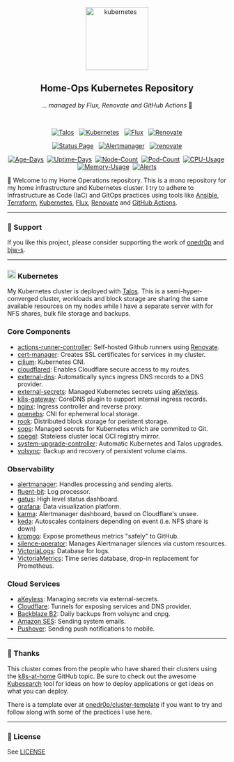 <div align="center">

<img src="https://avatars.githubusercontent.com/u/61287648?s=200&v=4" align="center" width="144px" height="144px" alt="kubernetes"/>

## Home-Ops Kubernetes Repository

_... managed by Flux, Renovate and GitHub Actions_ :robot:

</div>

<br/>

<div align="center">

[![Talos](https://img.shields.io/endpoint?url=https%3A%2F%2Fkromgo.t0m.co%2Ftalos_version&style=for-the-badge&logo=talos&logoColor=white&color=blue)](https://talos.dev  "Talos OS")&nbsp;&nbsp;
[![Kubernetes](https://img.shields.io/endpoint?url=https%3A%2F%2Fkromgo.t0m.co%2Fkubernetes_version&style=for-the-badge&logo=kubernetes&logoColor=white&color=blue&label=k8s)](https://kubernetes.io)&nbsp;&nbsp;
[![Flux](https://img.shields.io/endpoint?url=https%3A%2F%2Fkromgo.t0m.co%2Fflux_version&style=for-the-badge&logo=flux&logoColor=white&color=blue&label=Flux)](https://fluxcd.io)&nbsp;&nbsp;
[![Renovate](https://img.shields.io/github/actions/workflow/status/tscibilia/home-ops/renovate.yaml?branch=main&label=&logo=renovatebot&style=for-the-badge&color=blue)](https://github.com/tscibilia/home-ops/actions/workflows/renovate.yaml)

</div>


<div align="center">

[![Status Page](https://img.shields.io/endpoint?url=https%3A%2F%2Fhealthchecks.io%2Fbadge%2F47d5c08e-21a9-41f1-b7fd-48092e%2FpXy582uA-2.shields&style=for-the-badge&logo=statuspage&logoColor=white&label=Status%20Page)](https://status.t0m.co)&nbsp;&nbsp;
[![Alertmanager](https://img.shields.io/endpoint?url=https%3A%2F%2Fhealthchecks.io%2Fb%2F2%2Fd1cd3b92-cf69-4144-b5f2-9d044e983cff.shields&style=for-the-badge&logo=prometheus&logoColor=white&label=Alertmanager)](https://status.t0m.co)&nbsp;&nbsp;
[![renovate](https://img.shields.io/badge/renovate-enabled-brightgreen?style=for-the-badge&logo=renovatebot&logoColor=white)](https://github.com/renovatebot/renovate)

</div>

<div align="center">

[![Age-Days](https://img.shields.io/endpoint?url=https%3A%2F%2Fkromgo.t0m.co%2Fquery%3Fformat%3Dendpoint%26metric%3Dcluster_age_days&style=flat-square&label=Age)](https://github.com/kashalls/kromgo/)&nbsp;
[![Uptime-Days](https://img.shields.io/endpoint?url=https%3A%2F%2Fkromgo.t0m.co%2Fquery%3Fformat%3Dendpoint%26metric%3Dcluster_uptime_days&style=flat-square&label=Uptime)](https://github.com/kashalls/kromgo/)&nbsp;
[![Node-Count](https://img.shields.io/endpoint?url=https%3A%2F%2Fkromgo.t0m.co%2Fquery%3Fformat%3Dendpoint%26metric%3Dcluster_node_count&style=flat-square&label=Nodes)](https://github.com/kashalls/kromgo/)&nbsp;
[![Pod-Count](https://img.shields.io/endpoint?url=https%3A%2F%2Fkromgo.t0m.co%2Fquery%3Fformat%3Dendpoint%26metric%3Dcluster_pod_count&style=flat-square&label=Pods)](https://github.com/kashalls/kromgo/)&nbsp;
[![CPU-Usage](https://img.shields.io/endpoint?url=https%3A%2F%2Fkromgo.t0m.co%2Fquery%3Fformat%3Dendpoint%26metric%3Dcluster_cpu_usage&style=flat-square&label=CPU)](https://github.com/kashalls/kromgo/)&nbsp;
[![Memory-Usage](https://img.shields.io/endpoint?url=https%3A%2F%2Fkromgo.t0m.co%2Fquery%3Fformat%3Dendpoint%26metric%3Dcluster_memory_usage&style=flat-square&label=Memory)](https://github.com/kashalls/kromgo/)&nbsp;
[![Alerts](https://img.shields.io/endpoint?url=https%3A%2F%2Fkromgo.t0m.co%2Fcluster_alert_count&style=flat-square&label=Alerts)](https://github.com/kashalls/kromgo)

</div>

👋 Welcome to my Home Operations repository. This is a mono repository for my home infrastructure and Kubernetes cluster. I try to adhere to Infrastructure as Code (IaC) and GitOps practices using tools like [Ansible](https://www.ansible.com/), [Terraform](https://www.terraform.io/), [Kubernetes](https://kubernetes.io/), [Flux](https://github.com/fluxcd/flux2), [Renovate](https://github.com/renovatebot/renovate) and [GitHub Actions](https://github.com/features/actions).

---

### 🔎 Support

If you like this project, please consider supporting the work of [onedr0p](https://github.com/sponsors/onedr0p?frequency=one-time) and [bjw-s](https://github.com/sponsors/bjw-s?frequency=one-time).

---

### <img src="https://cdn.jsdelivr.net/gh/selfhst/icons/svg/kubernetes.svg" alt="☸️" width="20" height="20"> Kubernetes

My Kubernetes cluster is deployed with [Talos](https://www.talos.dev). This is a semi-hyper-converged cluster, workloads and block storage are sharing the same available resources on my nodes while I have a separate server with for NFS shares, bulk file storage and backups.

### Core Components

- [actions-runner-controller](https://github.com/actions/actions-runner-controller): Self-hosted Github runners using [Renovate](https://github.com/renovatebot/renovate).
- [cert-manager](https://github.com/cert-manager/cert-manager): Creates SSL certificates for services in my cluster.
- [cilium](https://github.com/cilium/cilium): Kubernetes CNI.
- [cloudflared](https://github.com/cloudflare/cloudflared): Enables Cloudflare secure access to my routes.
- [external-dns](https://github.com/kubernetes-sigs/external-dns): Automatically syncs ingress DNS records to a DNS provider.
- [external-secrets](https://github.com/external-secrets/external-secrets): Managed Kubernetes secrets using [aKeyless](https://docs.akeyless.io/docs/kubernetes-plugins).
- [k8s-gateway](https://github.com/k8s-gateway/k8s_gateway): CoreDNS plugin to support internal ingress records.
- [nginx](https://github.com/nginx/nginx): Ingress controller and reverse proxy.
- [openebs](https://github.com/openebs/openebs): CNI for ephemeral local storage.
- [rook](https://github.com/rook/rook): Distributed block storage for peristent storage.
- [sops](https://github.com/getsops/sops): Managed secrets for Kubernetes which are commited to Git.
- [spegel](https://github.com/spegel-org/spegel): Stateless cluster local OCI registry mirror.
- [system-upgrade-controller](https://github.com/rancher/system-upgrade-controller): Automatic Kubernetes and Talos upgrades.
- [volsync](https://github.com/backube/volsync): Backup and recovery of persistent volume claims.

### Observability

- [alertmanager](https://github.com/prometheus/alertmanager): Handles processing and sending alerts.
- [fluent-bit](https://github.com/fluent/fluent-bit): Log processor.
- [gatus](https://github.com/TwiN/gatus): High level status dashboard.
- [grafana](https://github.com/grafana/grafana): Data visualization platform.
- [karma](https://github.com/prymitive/karma): Alertmanager dashboard, based on Cloudflare's unsee.
- [keda](https://github.com/kedacore/keda): Autoscales containers depending on event (i.e. NFS share is down)
- [kromgo](https://github.com/kashalls/kromgo): Expose prometheus metrics "safely" to GitHub.
- [silence-operator](https://github.com/giantswarm/silence-operator): Manages Alertmanager silences via custom resources.
- [VictoriaLogs](https://docs.victoriametrics.com/victorialogs/): Database for logs.
- [VictoriaMetrics](https://github.com/VictoriaMetrics/VictoriaMetrics): Time series database, drop-in replacement for Prometheus.

### Cloud Services

- [aKeyless](https://akeyless.io): Managing secrets via external-secrets.
- [Cloudflare](https://cloudflare.com/): Tunnels for exposing services and DNS provider.
- [Backblaze B2](https://www.backblaze.com/): Daily backups from volsync and cnpg.
- [Amazon SES](https://aws.amazon.com/ses/): Sending system emails.
- [Pushover](https://pushover.net/): Sending push notifications to mobile.

---

### :handshake: Thanks

This cluster comes from the people who have shared their clusters using the [k8s-at-home](https://github.com/topics/k8s-at-home) GitHub topic. Be sure to check out the awesome [Kubesearch](http://kubesearch.dev) tool for ideas on how to deploy applications or get ideas on what you can deploy.

There is a template over at [onedr0p/cluster-template](https://github.com/onedr0p/cluster-template) if you want to try and follow along with some of the practices I use here.

---

### 🔏 License

See [LICENSE](https://github.com/tscibilia/home-ops/blob/main/LICENSE)
